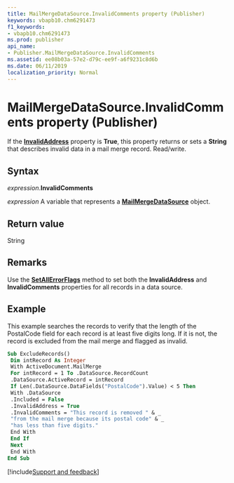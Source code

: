 ```yaml
---
title: MailMergeDataSource.InvalidComments property (Publisher)
keywords: vbapb10.chm6291473
f1_keywords:
- vbapb10.chm6291473
ms.prod: publisher
api_name:
- Publisher.MailMergeDataSource.InvalidComments
ms.assetid: ee08b03a-57e2-d79c-ee9f-a6f9231c8d6b
ms.date: 06/11/2019
localization_priority: Normal
---
```



# MailMergeDataSource.InvalidComments property (Publisher)

If the **[InvalidAddress](Publisher.MailMergeDataSource.InvalidAddress.md)** property is **True**, this property returns or sets a **String** that describes invalid data in a mail merge record. Read/write.


## Syntax

_expression_.**InvalidComments**

_expression_ A variable that represents a **[MailMergeDataSource](Publisher.MailMergeDataSource.md)** object.


## Return value

String


## Remarks

Use the **[SetAllErrorFlags](Publisher.MailMergeDataSource.SetAllErrorFlags.md)** method to set both the **InvalidAddress** and **InvalidComments** properties for all records in a data source.


## Example

This example searches the records to verify that the length of the PostalCode field for each record is at least five digits long. If it is not, the record is excluded from the mail merge and flagged as invalid.

```vb
Sub ExcludeRecords() 
 Dim intRecord As Integer 
 With ActiveDocument.MailMerge 
 For intRecord = 1 To .DataSource.RecordCount 
 .DataSource.ActiveRecord = intRecord 
 If Len(.DataSource.DataFields("PostalCode").Value) < 5 Then 
 With .DataSource 
 .Included = False 
 .InvalidAddress = True 
 .InvalidComments = "This record is removed " & _ 
 "from the mail merge because its postal code" & _ 
 "has less than five digits." 
 End With 
 End If 
 Next 
 End With 
End Sub
```

[!include[Support and feedback](~/includes/feedback-boilerplate.md)]